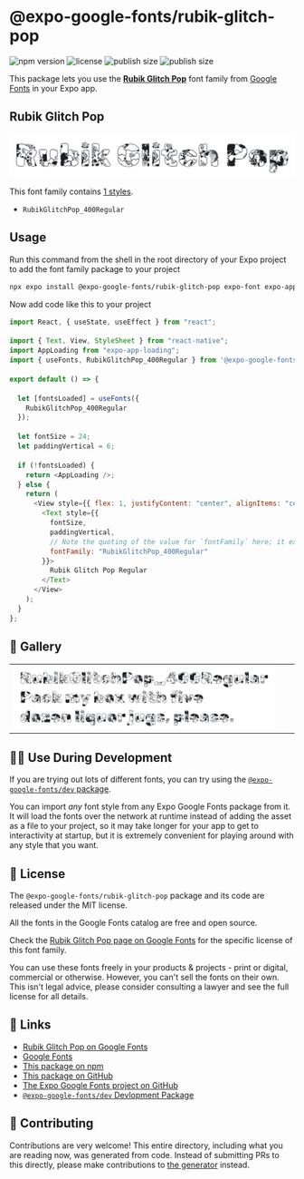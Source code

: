 # @expo-google-fonts/rubik-glitch-pop

![npm version](https://flat.badgen.net/npm/v/@expo-google-fonts/rubik-glitch-pop)
![license](https://flat.badgen.net/github/license/expo/google-fonts)
![publish size](https://flat.badgen.net/packagephobia/install/@expo-google-fonts/rubik-glitch-pop)
![publish size](https://flat.badgen.net/packagephobia/publish/@expo-google-fonts/rubik-glitch-pop)

This package lets you use the [**Rubik Glitch Pop**](https://fonts.google.com/specimen/Rubik+Glitch+Pop) font family from [Google Fonts](https://fonts.google.com/) in your Expo app.

## Rubik Glitch Pop

![Rubik Glitch Pop](./font-family.png)

This font family contains [1 styles](#-gallery).

- `RubikGlitchPop_400Regular`

## Usage

Run this command from the shell in the root directory of your Expo project to add the font family package to your project

```sh
npx expo install @expo-google-fonts/rubik-glitch-pop expo-font expo-app-loading
```

Now add code like this to your project

```js
import React, { useState, useEffect } from "react";

import { Text, View, StyleSheet } from "react-native";
import AppLoading from "expo-app-loading";
import { useFonts, RubikGlitchPop_400Regular } from '@expo-google-fonts/rubik-glitch-pop';

export default () => {

  let [fontsLoaded] = useFonts({
    RubikGlitchPop_400Regular
  });

  let fontSize = 24;
  let paddingVertical = 6;

  if (!fontsLoaded) {
    return <AppLoading />;
  } else {
    return (
      <View style={{ flex: 1, justifyContent: "center", alignItems: "center" }}>
        <Text style={{
          fontSize,
          paddingVertical,
          // Note the quoting of the value for `fontFamily` here; it expects a string!
          fontFamily: "RubikGlitchPop_400Regular"
        }}>
          Rubik Glitch Pop Regular
        </Text>
      </View>
    );
  }
};
```

## 🔡 Gallery


||||
|-|-|-|
|![RubikGlitchPop_400Regular](./RubikGlitchPop_400Regular.ttf.png)||||


## 👩‍💻 Use During Development

If you are trying out lots of different fonts, you can try using the [`@expo-google-fonts/dev` package](https://github.com/expo/google-fonts/tree/master/font-packages/dev#readme).

You can import _any_ font style from any Expo Google Fonts package from it. It will load the fonts over the network at runtime instead of adding the asset as a file to your project, so it may take longer for your app to get to interactivity at startup, but it is extremely convenient for playing around with any style that you want.


## 📖 License

The `@expo-google-fonts/rubik-glitch-pop` package and its code are released under the MIT license.

All the fonts in the Google Fonts catalog are free and open source.

Check the [Rubik Glitch Pop page on Google Fonts](https://fonts.google.com/specimen/Rubik+Glitch+Pop) for the specific license of this font family.

You can use these fonts freely in your products & projects - print or digital, commercial or otherwise. However, you can't sell the fonts on their own. This isn't legal advice, please consider consulting a lawyer and see the full license for all details.

## 🔗 Links

- [Rubik Glitch Pop on Google Fonts](https://fonts.google.com/specimen/Rubik+Glitch+Pop)
- [Google Fonts](https://fonts.google.com/)
- [This package on npm](https://www.npmjs.com/package/@expo-google-fonts/rubik-glitch-pop)
- [This package on GitHub](https://github.com/expo/google-fonts/tree/master/font-packages/rubik-glitch-pop)
- [The Expo Google Fonts project on GitHub](https://github.com/expo/google-fonts)
- [`@expo-google-fonts/dev` Devlopment Package](https://github.com/expo/google-fonts/tree/master/font-packages/dev)

## 🤝 Contributing

Contributions are very welcome! This entire directory, including what you are reading now, was generated from code. Instead of submitting PRs to this directly, please make contributions to [the generator](https://github.com/expo/google-fonts/tree/master/packages/generator) instead.
